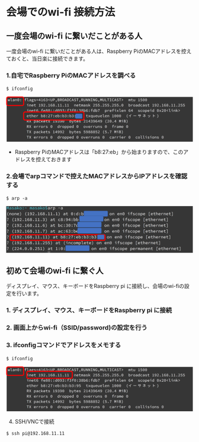 # 会場でのwi-fi 接続方法

## 一度会場のwi-fi に繋いだことがある人
一度会場のwi-fi に繋いだことがある人は、Raspberry PiのMACアドレスを控えておくと、当日楽に接続できます。

### 1.自宅でRaspberry PiのMACアドレスを調べる

```
$ ifconfig
```

![MACADDRESS](img/macaddress.png)

- Raspberry PiのMACアドレスは「b8:27:eb」から始まりますので、このアドレスを控えておきます

### 2.会場でarpコマンドで控えたMACアドレスからIPアドレスを確認する

```
$ arp -a
```

![ARP](img/arp.png)


## 初めて会場のwi-fi に繋ぐ人

ディスプレイ、マウス、キーボードをRaspberry pi に接続し、会場のwi-fiの設定を行います。

### 1. ディスプレイ、マウス、キーボードをRaspberry pi に接続
### 2. 画面上からwi-fi（SSID/password)の設定を行う
### 3. ifconfigコマンドでアドレスをメモする
```
$ ifconfig
```


![ifconfig](img/ifconfig.png)

4. SSH/VNCで接続

```
$ ssh pi@192.168.11.11
```
